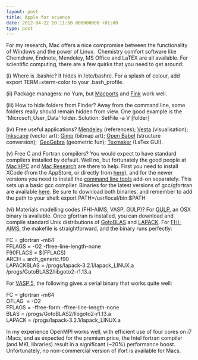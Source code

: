```yaml
---
layout: post
title: Apple for science
date: 2012-04-22 10:11:50.000000000 +01:00
type: post
---
```

<p>For my research, Mac offers a nice compromise between the functionality of Windows and the power of Linux.  Chemistry comfort software like Chemdraw, Endnote, Mendeley, MS Office and LaTEX are all available. For scientific computing, there are a few quirks that you need to get around:</p>
<p>(i) Where is .bashrc? It hides in /etc/bashrc. For a splash of colour, add export TERM=xterm-color to your .bash_profile.</p>
<p>(ii) Package managers: no Yum, but <a href="http://www.macports.org/">Macports</a> and <a href="http://www.finkproject.org/">Fink</a> work well.</p>
<p>(iii) How to hide folders from Finder? Away from the command line, some folders really should remain hidden from view. One good example is the 'Microsoft_User_Data’ folder. Solution: SetFile -a V [folder]</p>
<p>(iv) Free useful applications? <a href="http://www.mendeley.com/">Mendeley</a> (references); <a title="http://www.geocities.jp/kmo_mma/crystal/en/vesta.html" href="http://www.geocities.jp/kmo_mma/crystal/en/vesta.html">Vesta</a> (visualisation); <a title="http://www.inkscape.org/" href="http://www.inkscape.org/">Inkscape</a> (vector art); <a title="http://www.gimp.org/" href="http://www.gimp.org/">Gimp</a> (bitmap art); <a title="http://openbabel.org/wiki/Main_Page" href="http://openbabel.org/wiki/Main_Page">Open Babel</a> (structure conversion);  <a title="http://www.geogebra.org/cms/en" href="http://www.geogebra.org/cms/en">GeoGebra</a> (geometric fun); <a title="http://www.xm1math.net/texmaker/" href="http://www.xm1math.net/texmaker/">Texmaker</a> (LaTex GUI).</p>
<p>(v) Free C and Fortran compilers? You would expect to have standard compilers installed by default. Well no, but fortunately the good people at <a title="http://hpc.sourceforge.net/" href="http://hpc.sourceforge.net/">Mac HPC</a> and <a title="http://www.macresearch.org/gfortran-leopard" href="http://www.macresearch.org/gfortran-leopard">Mac Research</a> are there to help. First you need to install XCode (from the AppStore, or directly from <a title="http://developer.apple.com/xcode/" href="http://developer.apple.com/xcode/">here</a>), and for the newer versions you need to install the <a href="https://developer.apple.com/downloads/index.action?=command%20line%20tools">command line tools</a> add-on separately. This sets up a basic gcc compiler. Binaries for the latest versions of gcc/gfortran are available <a title="http://hpc.sourceforge.net/" href="http://hpc.sourceforge.net/">here</a>. Be sure to download both binaries, and remember to add the path to your shell: export PATH=/usr/local/bin:$PATH</p>
<p>(vi) Materials modelling codes (FHI-AIMS, VASP, GULP)? For <a title="https://projects.ivec.org/gulp/" href="https://projects.ivec.org/gulp/">GULP</a>, an OSX binary is available. Once gfortran is installed, you can download and compile standard Unix distributions of <a title="http://www.tacc.utexas.edu/software_modules.php" href="http://www.tacc.utexas.edu/software_modules.php">GotoBLAS</a> and <a title="http://www.netlib.org/lapack/" href="http://www.netlib.org/lapack/">LAPACK</a>. For <a title="http://www.fhi-berlin.mpg.de/aims/" href="http://www.fhi-berlin.mpg.de/aims/">FHI-AIMS</a>, the makefile is straightforward, and the binary runs perfectly:</p>
<p>FC = gfortran -m64<br />
FFLAGS = -O2 -ffree-line-length-none<br />
F90FLAGS = $(FFLAGS)<br />
ARCH = arch_generic.f90<br />
LAPACKBLAS = /progs/lapack-3.2.1/lapack_LINUX.a /progs/GotoBLAS2/libgoto2-r1.13.a</p>
<p>For <a title="http://cms.mpi.univie.ac.at/vasp/" href="http://cms.mpi.univie.ac.at/vasp/">VASP 5</a>, the following gives a serial binary that works quite well:</p>
<p>FC = gfortran -m64<br />
OFLAG  = -O2<br />
FFLAGS = -ffree-form -ffree-line-length-none<br />
BLAS = /progs/GotoBLAS2/libgoto2-r1.13.a<br />
LAPACK = /progs/lapack-3.2.1/lapack_LINUX.a</p>
<p>In my experience OpenMPI works well, with efficient use of four cores on i7 iMacs, and as expected for the premium price, the Intel fortran compiler (and MKL libraries) result in a significant (~20%) performance boost.  Unfortunately, no non-commercial version of ifort is available for Macs.</p>
